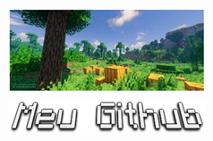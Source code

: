 <p align="center">
  <img src="Fundo.jpeg" alt="Minecraft Banner"/>
</p>
<p align="center">
  <img src="Meu-Github.png" alt="Meu Título"/>
</p>

